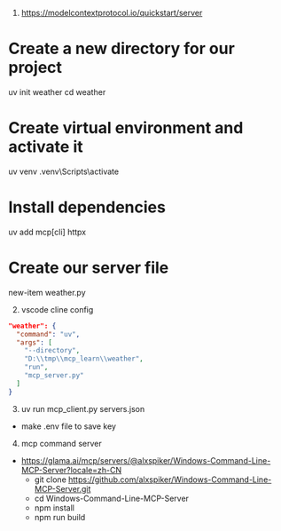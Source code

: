 1. https://modelcontextprotocol.io/quickstart/server
# Create a new directory for our project
uv init weather
cd weather

# Create virtual environment and activate it
uv venv
.venv\Scripts\activate

# Install dependencies
uv add mcp[cli] httpx

# Create our server file
new-item weather.py

2. vscode cline config
```json
"weather": {
  "command": "uv",
  "args": [
    "--directory",
    "D:\\tmp\\mcp_learn\\weather",
    "run",
    "mcp_server.py"
  ]
}
```

3. uv run mcp_client.py servers.json
- make .env file to save key

4. mcp command server
- https://glama.ai/mcp/servers/@alxspiker/Windows-Command-Line-MCP-Server?locale=zh-CN
  - git clone https://github.com/alxspiker/Windows-Command-Line-MCP-Server.git
  - cd Windows-Command-Line-MCP-Server
  - npm install
  - npm run build
